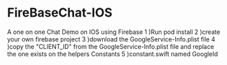 # FireBaseChat-IOS
 A one on one Chat Demo on IOS using Firebase
1 )Run pod install
2 )create your own firebase project 
3 )download the GoogleService-Info.plist file 
4 )copy the "CLIENT_ID" from the GoogleService-Info.plist file and replace the one exists on the helpers Constants
5 )constant.swift named GoogleId 
